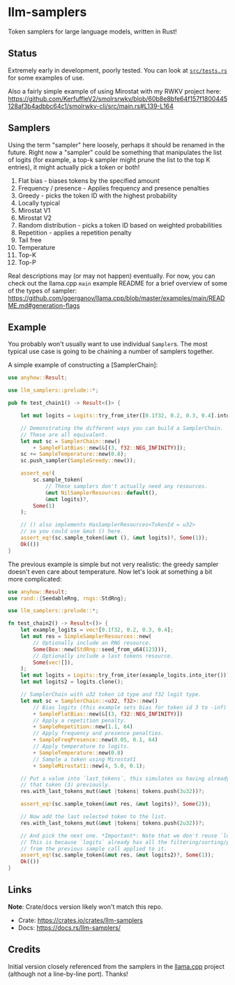 # llm-samplers

Token samplers for large language models, written in Rust!

## Status

Extremely early in development, poorly tested. You can look at [`src/tests.rs`](src/tests.rs) for some examples of use.

Also a fairly simple example of using Mirostat with my RWKV project here: https://github.com/KerfuffleV2/smolrsrwkv/blob/60b8e8bfe64f157f1800445128af3b4adbbc64c1/smolrwkv-cli/src/main.rs#L139-L164

## Samplers

Using the term "sampler" here loosely, perhaps it should be renamed in the future. Right now a "sampler"
could be something that manipulates the list of logits (for example, a top-k sampler might prune the list
to the top K entries), it might actually pick a token or both!

1. Flat bias - biases tokens by the specified amount
2. Frequency / presence - Applies frequency and presence penalties
3. Greedy - picks the token ID with the highest probability
4. Locally typical
5. Mirostat V1
6. Mirostat V2
7. Random distribution - picks a token ID based on weighted probabilities
8. Repetition - applies a repetition penalty
9. Tail free
10. Temperature
11. Top-K
12. Top-P

Real descriptions may (or may not happen) eventually. For now, you can check out the llama.cpp `main` example README for a brief overview of some of the types of sampler: https://github.com/ggerganov/llama.cpp/blob/master/examples/main/README.md#generation-flags

## Example

 You probably won't usually want to use individual `Sampler`s. The most typical
 use case is going to be chaining a number of samplers together.

 A simple example of constructing a [SamplerChain]:

 ```rust
 use anyhow::Result;

 use llm_samplers::prelude::*;

 pub fn test_chain1() -> Result<()> {

     let mut logits = Logits::try_from_iter([0.1f32, 0.2, 0.3, 0.4].into_iter())?;

     // Demonstrating the different ways you can build a SamplerChain.
     // These are all equivalent.
     let mut sc = SamplerChain::new()
         + SampleFlatBias::new(&[(3, f32::NEG_INFINITY)]);
     sc += SampleTemperature::new(0.8);
     sc.push_sampler(SampleGreedy::new());

     assert_eq!(
         sc.sample_token(
             // These samplers don't actually need any resources.
             &mut NilSamplerResources::default(),
             &mut logits)?,
         Some(1)
     );

     // () also implements HasSamplerResources<TokenId = u32>
     // so you could use &mut () here.
     assert_eq!(sc.sample_token(&mut (), &mut logits)?, Some(1));
     Ok(())
 }
 ```

 The previous example is simple but not very realistic: the greedy sampler doesn't
 even care about temperature. Now let's look at something a bit more complicated:

 ```rust
 use anyhow::Result;
 use rand::{SeedableRng, rngs::StdRng};

 use llm_samplers::prelude::*;

 fn test_chain2() -> Result<()> {
     let example_logits = vec![0.1f32, 0.2, 0.3, 0.4];
     let mut res = SimpleSamplerResources::new(
         // Optionally include an RNG resource.
         Some(Box::new(StdRng::seed_from_u64(123))),
         // Optionally include a last tokens resource.
         Some(vec![]),
     );
     let mut logits = Logits::try_from_iter(example_logits.into_iter())?;
     let mut logits2 = logits.clone();

     // SamplerChain with u32 token id type and f32 logit type.
     let mut sc = SamplerChain::<u32, f32>::new()
         // Bias logits (this example sets bias for token id 3 to -inf)
         + SampleFlatBias::new(&[(3, f32::NEG_INFINITY)])
         // Apply a repetition penalty.
         + SampleRepetition::new(1.1, 64)
         // Apply frequency and presence penalties.
         + SampleFreqPresence::new(0.05, 0.1, 64)
         // Apply temperature to logits.
         + SampleTemperature::new(0.8)
         // Sample a token using Mirostat1
         + SampleMirostat1::new(4, 5.0, 0.1);

     // Put a value into `last_tokens`, this simulates us having already picked
     // that token (3) previously.
     res.with_last_tokens_mut(&mut |tokens| tokens.push(3u32))?;

     assert_eq!(sc.sample_token(&mut res, &mut logits)?, Some(2));

     // Now add the last selected token to the list.
     res.with_last_tokens_mut(&mut |tokens| tokens.push(2u32))?;

     // And pick the next one. *Important*: Note that we don't reuse `logits`.
     // This is because `logits` already has all the filtering/sorting/permutation
     // from the previous sample call applied to it.
     assert_eq!(sc.sample_token(&mut res, &mut logits2)?, Some(1));
     Ok(())
 }
 ```

## Links

**Note**: Crate/docs version likely won't match this repo.

* Crate: https://crates.io/crates/llm-samplers
* Docs: https://docs.rs/llm-samplers/

## Credits

Initial version closely referenced from the samplers in the [llama.cpp](https://github.com/ggerganov/llama.cpp) project (although not
a line-by-line port). Thanks!
